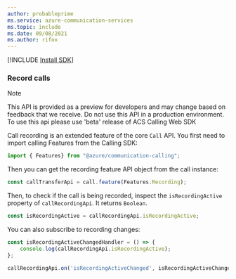 ```yaml
---
author: probableprime
ms.service: azure-communication-services
ms.topic: include
ms.date: 09/08/2021
ms.author: rifox
---
```

[!INCLUDE [Install SDK](../install-sdk/install-sdk-web.md)]

### Record calls
> [!NOTE]
> This API is provided as a preview for developers and may change based on feedback that we receive. Do not use this API in a production environment. To use this api please use 'beta' release of ACS Calling Web SDK

Call recording is an extended feature of the core `Call` API. You first need to import calling Features from the Calling SDK:

```js
import { Features} from "@azure/communication-calling";
```

Then you can get the recording feature API object from the call instance:

```js
const callTransferApi = call.feature(Features.Recording);
```

Then, to check if the call is being recorded, inspect the `isRecordingActive` property of `callRecordingApi`. It returns `Boolean`.

```js
const isRecordingActive = callRecordingApi.isRecordingActive;
```

You can also subscribe to recording changes:

```js
const isRecordingActiveChangedHandler = () => {
    console.log(callRecordingApi.isRecordingActive);
};

callRecordingApi.on('isRecordingActiveChanged', isRecordingActiveChangedHandler);
```

